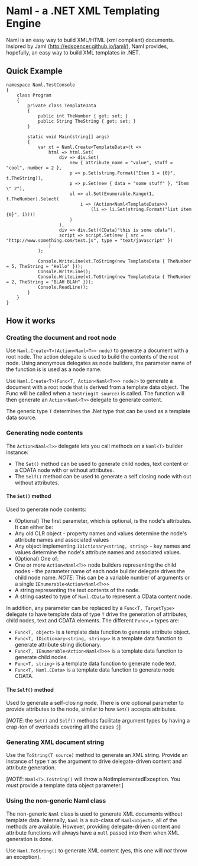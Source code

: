 # Naml - a .NET XML Templating Engine
Naml is an easy way to build XML/HTML (xml compliant) documents.  Insipred by Jaml (http://edspencer.github.io/jaml/),
Naml provides, hopefully, an easy way to build XML templates in .NET.

## Quick Example

```
namespace Naml.TestConsole
{
    class Program
    {
        private class TemplateData
        {
            public int TheNumber { get; set; }
            public String TheString { get; set; }
        }

        static void Main(string[] args)
        {
            var xt = Naml.Create<TemplateData>(t => 
                html => html.Set(
                    div => div.Set(
                        new { attribute_name = "value", stuff = "cool", number = 2 },
                        p => p.Set(string.Format("Item 1 = {0}", t.TheString)),
                        p => p.Set(new { data = "some stuff" }, "Item \" 2"),
                        ul => ul.Set(Enumerable.Range(1, t.TheNumber).Select(
                            i => (Action<Naml<TemplateData>>) 
                                (li => li.Set(string.Format("list item {0}", i))))
                        )
                    ),
                    div => div.Set((CData)"this is some cdata"),
                    script => script.Set(new { src = "http://www.something.com/test.js", type = "text/javascript" })
                )
            );

            Console.WriteLine(xt.ToString(new TemplateData { TheNumber = 5, TheString = "Hello" }));
            Console.WriteLine();
            Console.WriteLine(xt.ToString(new TemplateData { TheNumber = 2, TheString = "BLAH BLAH" }));
            Console.ReadLine();
        }
    }
}
```

## How it works
### Creating the document and root node
Use `Naml.Create<T>(Action<Naml<T>> node)` to generate a document with a root node.  The action delegate is used 
to build the contents of the root node.  Using anonymous delegates as node builders, the parameter name of the function is
is used as a node name.

Use `Naml.Create<T>(Func<T, Action<Naml<T>>> node)>` to generate a document with a root node that is derived from a template 
data object.  The Func will be called when a `ToString(T source)` is called.  The function will then generate
an `Action<Naml<T>>` delegate to generate content.

The generic type `T` determines the .Net type that can be used as a template data source.

### Generating node contents
The `Action<Naml<T>>` delegate lets you call methods on a `Naml<T>` builder instance:

* The `Set()` method can be used to generate child nodes, text content or a CDATA node with or without attributes.
* The `Self()` method can be used to generate a self closing node with out without attributes.

#### The `Set()` method
Used to generate node contents:  

* (Optional) The first parameter, which is optional, is the node's attributes. It can either be:
 * Any old CLR object - property names and values determine the node's attribute names and associated values
 * Any object implementing `IDictionary<string, string>` - key names and values determine the node's 
   attribute names and associated values.
* (Optional) One of:
 * One or more `Action<Naml<T>>` node builders representing the child nodes - the parameter name of each node
   builder delegate drives the child node name.  *NOTE*: This can be a variable number of arguments or a single
   `IEnumerable<Action<Naml<T>>>`
 * A string representing the text contents of the node.
 * A string casted to type of `Naml.CData` to represent a CData content node.

In addition, any parameter can be replaced by a `Func<T, TargetType>` delegate to have template data of type `T`
drive the generation of attributes, child nodes, text and CDATA elements.  The different `Func<,>` types are:

* `Func<T, object>` is a template data function to generate attribute object.
* `Func<T, IDictionary<string, string>>` is a template data function to generate attribute string dictionary.
* `Func<T, IEnumerable<Action<Naml<T>>>` is a template data function to generate child nodes.
* `Func<T, string>` is a template data function to generate node text.
* `Func<T, Naml.CData>` is a template data function to generate node CDATA.

#### The `Self()` method
Used to generate a self-closing node.  There is one optional parameter to provide attributes to the node, similar
to how `Set()` accepts attributes.

[*NOTE*: the `Set()` and `Self()` methods facilitate argument types by having a crap-ton of overloads covering all the
cases :)]

### Generating XML document string
Use the `ToString(T source)` method to generate an XML string.  Provide an instance of type `T` as the argument
to drive delegate-driven content and attribute generation.

[*NOTE*: `Naml<T>.ToString()` will throw a NotImplementedException.  You _must_ provide a template data object
parameter.]

### Using the non-generic Naml class
The non-generic `Naml` class is used to generate XML documents without template data.  Internally, `Naml` is
a sub-class of `Naml<object>`, all of the methods are available.  However, providing delegate-driven content
and attribute functions will always have a `null` passed into them when XML generation is done.

Use `Naml.ToString()` to generate XML content (yes, this one will _not_ throw an exception).